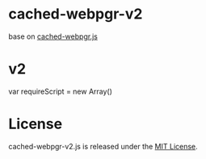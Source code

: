 # cached-webpgr-v2
base on [cached-webpgr.js](https://github.com/webpgr/cached-webpgr.js)

# v2
var requireScript = new Array()

# License
cached-webpgr-v2.js is released under the [MIT License](https://github.com/WarManiac/cached-webpgr-v2/blob/main/LICENSE).
